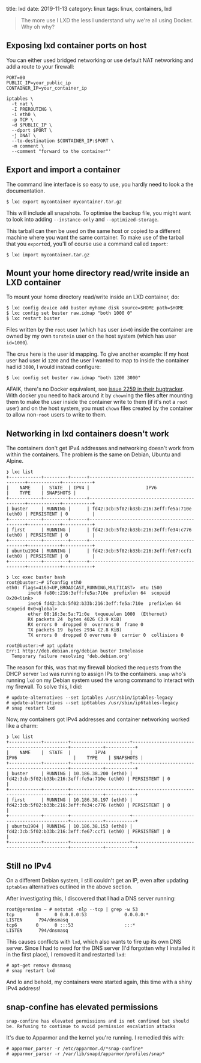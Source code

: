 title: lxd
date: 2019-11-13
category: linux
tags: linux, containers, lxd

> The more use I LXD the less I understand why we're all using
> Docker. Why oh why?

## Exposing lxd container ports on host

You can either used bridged networking or use default NAT networking
and add a route to your firewall:

```text
PORT=80
PUBLIC_IP=your_public_ip
CONTAINER_IP=your_container_ip

iptables \
  -t nat \
  -I PREROUTING \
  -i eth0 \
  -p TCP \
  -d $PUBLIC_IP \
  --dport $PORT \
  -j DNAT \
  --to-destination $CONTAINER_IP:$PORT \
  -m comment \
  --comment "forward to the container"'
```

## Export and import a container

The command line interface is so easy to use, you hardly need to look
a the documentation.


```text
$ lxc export mycontainer mycontainer.tar.gz
```

This will include all snapshots. To optimise the backup file, you
might want to look into adding `--instance-only` and
`--optimized-storage`.

This tarball can then be used on the same host or copied to a
different machine where you want the same container. To make use of
the tarball that you `export`ed, you'll of course use a command called
`import`:

```text
$ lxc import mycontainer.tar.gz
```

## Mount your home directory read/write inside an LXD container

To mount your home directory read/write inside an LXD container, do:

```text
$ lxc config device add buster myhome disk source=$HOME path=$HOME
$ lxc config set buster raw.idmap "both 1000 0"
$ lxc restart buster
```

Files written by the `root` user (which has user `id=0`) inside the
container are owned by my own `torstein` user on the host system
(which has user `id=1000`).

The crux here is the user id mapping. To give another example: If my
host user had user id `1200` and the user I wanted to map to inside
the container had id `3000`, I would instead configure:

```
$ lxc config set buster raw.idmap "both 1200 3000"
```

AFAIK, there's no Docker equivalent, see [issue 2259 in their
bugtracker](https://github.com/moby/moby/issues/2259). With docker
you need to hack around it by `chown`ing the files after mounting them
to make the user inside the container write to them (if it's not a
`root` user) and on the host system, you must `chown` files created by
the container to allow non-`root` users to write to them.

## Networking in lxd containers doesn't work

The containers don't get IPv4 addresses and networking doesn't work
from within the containers. The problem is the same on Debian, Ubuntu
and Alpine.

```text
❯ lxc list
+------------+---------+------+----------------------------------------------+------------+-----------+
|    NAME    |  STATE  | IPV4 |                     IPV6                     |    TYPE    | SNAPSHOTS |
+------------+---------+------+----------------------------------------------+------------+-----------+
| buster     | RUNNING |      | fd42:3cb:5f02:b33b:216:3eff:fe5a:710e (eth0) | PERSISTENT | 0         |
+------------+---------+------+----------------------------------------------+------------+-----------+
| first      | RUNNING |      | fd42:3cb:5f02:b33b:216:3eff:fe34:c776 (eth0) | PERSISTENT | 0         |
+------------+---------+------+----------------------------------------------+------------+-----------+
| ubuntu1904 | RUNNING |      | fd42:3cb:5f02:b33b:216:3eff:fe67:ccf1 (eth0) | PERSISTENT | 0         |
+------------+---------+------+----------------------------------------------+------------+-----------+
```

```text
❯ lxc exec buster bash
root@buster:~# ifconfig eth0
eth0: flags=4163<UP,BROADCAST,RUNNING,MULTICAST>  mtu 1500
        inet6 fe80::216:3eff:fe5a:710e  prefixlen 64  scopeid 0x20<link>
        inet6 fd42:3cb:5f02:b33b:216:3eff:fe5a:710e  prefixlen 64  scopeid 0x0<global>
        ether 00:16:3e:5a:71:0e  txqueuelen 1000  (Ethernet)
        RX packets 24  bytes 4026 (3.9 KiB)
        RX errors 0  dropped 0  overruns 0  frame 0
        TX packets 19  bytes 2934 (2.8 KiB)
        TX errors 0  dropped 0 overruns 0  carrier 0  collisions 0
```

```text
root@buster:~# apt update
Err:1 http://deb.debian.org/debian buster InRelease
  Temporary failure resolving 'deb.debian.org'
```

The reason for this, was that my firewall blocked the requests from
the DHCP server `lxd` was running to assign IPs to the
containers. `snap` who's running `lxd` on my Debian system used the
wrong command to interact with my firewall. To solve this, I did:

```text
# update-alternatives --set iptables /usr/sbin/iptables-legacy
# update-alternatives --set ip6tables /usr/sbin/ip6tables-legacy
# snap restart lxd
```

Now, my containers got IPv4 addresses and container networking worked
like a charm:

```text
❯ lxc list
+------------+---------+----------------------+----------------------------------------------+------------+-----------+
|    NAME    |  STATE  |         IPV4         |                     IPV6                     |    TYPE    | SNAPSHOTS |
+------------+---------+----------------------+----------------------------------------------+------------+-----------+
| buster     | RUNNING | 10.186.38.200 (eth0) | fd42:3cb:5f02:b33b:216:3eff:fe5a:710e (eth0) | PERSISTENT | 0         |
+------------+---------+----------------------+----------------------------------------------+------------+-----------+
| first      | RUNNING | 10.186.38.197 (eth0) | fd42:3cb:5f02:b33b:216:3eff:fe34:c776 (eth0) | PERSISTENT | 0         |
+------------+---------+----------------------+----------------------------------------------+------------+-----------+
| ubuntu1904 | RUNNING | 10.186.38.153 (eth0) | fd42:3cb:5f02:b33b:216:3eff:fe67:ccf1 (eth0) | PERSISTENT | 0         |
+------------+---------+----------------------+----------------------------------------------+------------+-----------+
```

## Still no IPv4

On a different Debian system, I still couldn't get an IP, even after
updating `iptables` alternatives outlined in the above section.

After investigating this, I discovered that I had a DNS server running:

```text
root@geronimo ~ # netstat -nlp --tcp | grep -w 53
tcp        0      0 0.0.0.0:53              0.0.0.0:*               LISTEN      794/dnsmasq
tcp6       0      0 :::53                   :::*                    LISTEN      794/dnsmasq
```

This causes conflicts with `lxd`, which also wants to fire up its own
DNS server. Since I had to need for the DNS server (I'd forgotten why
I installed it in the first place), I removed it and restarted `lxd`:

```text
# apt-get remove dnsmasq
# snap restart lxd
```

And lo and behold, my containers were started again, this time with a
shiny IPv4 address!

## snap-confine has elevated permissions

```text
snap-confine has elevated permissions and is not confined but should
be. Refusing to continue to avoid permission escalation attacks
```

It's due to Apparmor and the kernel you're running. I remedied this
with:

```text
# apparmor_parser -r /etc/apparmor.d/*snap-confine*
# apparmor_parser -r /var/lib/snapd/apparmor/profiles/snap*
```


